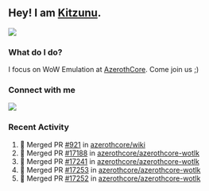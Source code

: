 ## Hey! I am [Kitzunu](https://Github.com/Kitzunu).

<!--<a href="https://github-readme-stats.kitzunu.vercel.app/api?username=Kitzunu&show_icons=true&theme=dark">
  <img align="center" src="https://github-readme-stats.kitzunu.vercel.app/api?username=Kitzunu&show_icons=true&theme=dark" />
</a>-->
<a href="https://github-readme-stats.kitzunu.vercel.app/api?username=Kitzunu&show_icons=true&theme=dark">
  <img align="center" src="https://github-readme-stats.vercel.app/api/top-langs/?username=Kitzunu&layout=compact&theme=dark" />
</a>

### What do I do?

I focus on WoW Emulation at [AzerothCore](https://Github.com/AzerothCore). Come join us ;)

### Connect with me
[![](https://img.shields.io/badge/AzerothCore%20Discord-Connect%20with%20me!-green)](https://discord.com/invite/gkt4y2x)

### Recent Activity

<!--START_SECTION:activity-->
1. 🎉 Merged PR [#921](https://github.com/azerothcore/wiki/pull/921) in [azerothcore/wiki](https://github.com/azerothcore/wiki)
2. 🎉 Merged PR [#17188](https://github.com/azerothcore/azerothcore-wotlk/pull/17188) in [azerothcore/azerothcore-wotlk](https://github.com/azerothcore/azerothcore-wotlk)
3. 🎉 Merged PR [#17241](https://github.com/azerothcore/azerothcore-wotlk/pull/17241) in [azerothcore/azerothcore-wotlk](https://github.com/azerothcore/azerothcore-wotlk)
4. 🎉 Merged PR [#17253](https://github.com/azerothcore/azerothcore-wotlk/pull/17253) in [azerothcore/azerothcore-wotlk](https://github.com/azerothcore/azerothcore-wotlk)
5. 🎉 Merged PR [#17252](https://github.com/azerothcore/azerothcore-wotlk/pull/17252) in [azerothcore/azerothcore-wotlk](https://github.com/azerothcore/azerothcore-wotlk)
<!--END_SECTION:activity-->
